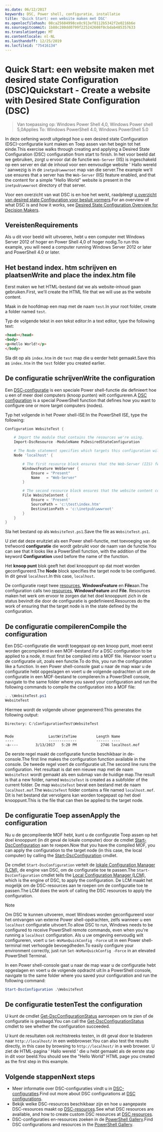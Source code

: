 ```yaml
---
ms.date: 06/12/2017
keywords: DSC, Power shell, configuratie, installatie
title: 'Quick Start: een website maken met DSC'
ms.openlocfilehash: 08ca25604998ce8c913ef8112b5342f2e0216b6e
ms.sourcegitcommit: 1b88c280dd0799f225242608f0cbdab485357633
ms.translationtype: MT
ms.contentlocale: nl-NL
ms.lasthandoff: 12/25/2019
ms.locfileid: "75416134"
---
```

# <a name="quickstart---create-a-website-with-desired-state-configuration-dsc"></a><span data-ttu-id="b6ad4-103">Quick Start: een website maken met desired state Configuration (DSC)</span><span class="sxs-lookup"><span data-stu-id="b6ad4-103">Quickstart - Create a website with Desired State Configuration (DSC)</span></span>

> <span data-ttu-id="b6ad4-104">Van toepassing op: Windows Power Shell 4,0, Windows Power shell 5,0</span><span class="sxs-lookup"><span data-stu-id="b6ad4-104">Applies To: Windows PowerShell 4.0, Windows PowerShell 5.0</span></span>

<span data-ttu-id="b6ad4-105">In deze oefening wordt uitgelegd hoe u een desired state Configuration (DSC)-configuratie kunt maken en Toep assen van het begin tot het einde.</span><span class="sxs-lookup"><span data-stu-id="b6ad4-105">This exercise walks through creating and applying a Desired State Configuration (DSC) configuration from start to finish.</span></span>
<span data-ttu-id="b6ad4-106">In het voor beeld dat we gebruiken, zorgt u ervoor dat de functie `Web-Server` (IIS) is ingeschakeld op een server en dat de inhoud voor een eenvoudige website ' Hallo wereld ' aanwezig is in de `inetpub\wwwroot` map van die server.</span><span class="sxs-lookup"><span data-stu-id="b6ad4-106">The example we'll use ensures that a server has the `Web-Server` (IIS) feature enabled, and that the content for a simple "Hello World" website is present in the `inetpub\wwwroot` directory of that server.</span></span>

<span data-ttu-id="b6ad4-107">Voor een overzicht van wat DSC is en hoe het werkt, raadpleegt [u overzicht van desired state Configuration voor besluit vormers](../overview/decisionMaker.md).</span><span class="sxs-lookup"><span data-stu-id="b6ad4-107">For an overview of what DSC is and how it works, see [Desired State Configuration Overview for Decision Makers](../overview/decisionMaker.md).</span></span>

## <a name="requirements"></a><span data-ttu-id="b6ad4-108">Vereisten</span><span class="sxs-lookup"><span data-stu-id="b6ad4-108">Requirements</span></span>

<span data-ttu-id="b6ad4-109">Als u dit voor beeld wilt uitvoeren, hebt u een computer met Windows Server 2012 of hoger en Power Shell 4,0 of hoger nodig.</span><span class="sxs-lookup"><span data-stu-id="b6ad4-109">To run this example, you will need a computer running Windows Server 2012 or later and PowerShell 4.0 or later.</span></span>

## <a name="write-and-place-the-indexhtm-file"></a><span data-ttu-id="b6ad4-110">Het bestand index. htm schrijven en plaatsen</span><span class="sxs-lookup"><span data-stu-id="b6ad4-110">Write and place the index.htm file</span></span>

<span data-ttu-id="b6ad4-111">Eerst maken we het HTML-bestand dat we als website-inhoud gaan gebruiken.</span><span class="sxs-lookup"><span data-stu-id="b6ad4-111">First, we'll create the HTML file that we will use as the website content.</span></span>

<span data-ttu-id="b6ad4-112">Maak in de hoofdmap een map met de naam `test`.</span><span class="sxs-lookup"><span data-stu-id="b6ad4-112">In your root folder, create a folder named `test`.</span></span>

<span data-ttu-id="b6ad4-113">Typ de volgende tekst in een tekst editor:</span><span class="sxs-lookup"><span data-stu-id="b6ad4-113">In a text editor, type the following text:</span></span>

```html
<head></head>
<body>
<p>Hello World!</p>
</body>
```

<span data-ttu-id="b6ad4-114">Sla dit op als `index.htm` in de `test` map die u eerder hebt gemaakt.</span><span class="sxs-lookup"><span data-stu-id="b6ad4-114">Save this as `index.htm` in the `test` folder you created earlier.</span></span>

## <a name="write-the-configuration"></a><span data-ttu-id="b6ad4-115">De configuratie schrijven</span><span class="sxs-lookup"><span data-stu-id="b6ad4-115">Write the configuration</span></span>

<span data-ttu-id="b6ad4-116">Een [DSC-configuratie](../configurations/configurations.md) is een speciale Power shell-functie die definieert hoe u een of meer doel computers (knoop punten) wilt configureren.</span><span class="sxs-lookup"><span data-stu-id="b6ad4-116">A [DSC configuration](../configurations/configurations.md) is a special PowerShell function that defines how you want to configure one or more target computers (nodes).</span></span>

<span data-ttu-id="b6ad4-117">Typ het volgende in het Power shell-ISE:</span><span class="sxs-lookup"><span data-stu-id="b6ad4-117">In the PowerShell ISE, type the following:</span></span>

```powershell
Configuration WebsiteTest {

    # Import the module that contains the resources we're using.
    Import-DscResource -ModuleName PsDesiredStateConfiguration

    # The Node statement specifies which targets this configuration will be applied to.
    Node 'localhost' {

        # The first resource block ensures that the Web-Server (IIS) feature is enabled.
        WindowsFeature WebServer {
            Ensure = "Present"
            Name   = "Web-Server"
        }

        # The second resource block ensures that the website content copied to the website root folder.
        File WebsiteContent {
            Ensure = 'Present'
            SourcePath = 'c:\test\index.htm'
            DestinationPath = 'c:\inetpub\wwwroot'
        }
    }
}
```

<span data-ttu-id="b6ad4-118">Sla het bestand op als `WebsiteTest.ps1`.</span><span class="sxs-lookup"><span data-stu-id="b6ad4-118">Save the file as `WebsiteTest.ps1`.</span></span>

<span data-ttu-id="b6ad4-119">U ziet dat deze eruitziet als een Power shell-functie, met toevoeging van de trefwoord **configuratie** die wordt gebruikt voor de naam van de functie.</span><span class="sxs-lookup"><span data-stu-id="b6ad4-119">You can see that it looks like a PowerShell function, with the addition of the keyword **Configuration** used before the name of the function.</span></span>

<span data-ttu-id="b6ad4-120">Het **knoop punt** blok geeft het doel knooppunt op dat moet worden geconfigureerd.</span><span class="sxs-lookup"><span data-stu-id="b6ad4-120">The **Node** block specifies the target node to be configured.</span></span> <span data-ttu-id="b6ad4-121">In dit geval `localhost`.</span><span class="sxs-lookup"><span data-stu-id="b6ad4-121">In this case, `localhost`.</span></span>

<span data-ttu-id="b6ad4-122">De configuratie roept twee [resources](../resources/resources.md), **WindowsFeature** en **File**aan.</span><span class="sxs-lookup"><span data-stu-id="b6ad4-122">The configuration calls two [resources](../resources/resources.md), **WindowsFeature** and **File**.</span></span>
<span data-ttu-id="b6ad4-123">Resources maken het werk om ervoor te zorgen dat het doel knooppunt zich in de status bevindt die door de configuratie is gedefinieerd.</span><span class="sxs-lookup"><span data-stu-id="b6ad4-123">Resources do the work of ensuring that the target node is in the state defined by the configuration.</span></span>

## <a name="compile-the-configuration"></a><span data-ttu-id="b6ad4-124">De configuratie compileren</span><span class="sxs-lookup"><span data-stu-id="b6ad4-124">Compile the configuration</span></span>

<span data-ttu-id="b6ad4-125">Een DSC-configuratie die wordt toegepast op een knoop punt, moet eerst worden gecompileerd in een MOF-bestand.</span><span class="sxs-lookup"><span data-stu-id="b6ad4-125">For a DSC configuration to be applied to a node, it must first be compiled into a MOF file.</span></span>
<span data-ttu-id="b6ad4-126">Hiervoor voert u de configuratie uit, zoals een functie.</span><span class="sxs-lookup"><span data-stu-id="b6ad4-126">To do this, you run the configuration like a function.</span></span>
<span data-ttu-id="b6ad4-127">In een Power shell-console gaat u naar de map waar u de configuratie hebt opgeslagen en voert u de volgende opdrachten uit om de configuratie in een MOF-bestand te compileren:</span><span class="sxs-lookup"><span data-stu-id="b6ad4-127">In a PowerShell console, navigate to the same folder where you saved your configuration and run the following commands to compile the configuration into a MOF file:</span></span>

```powershell
. .\WebsiteTest.ps1
WebsiteTest
```

<span data-ttu-id="b6ad4-128">Hiermee wordt de volgende uitvoer gegenereerd:</span><span class="sxs-lookup"><span data-stu-id="b6ad4-128">This generates the following output:</span></span>

```
Directory: C:\ConfigurationTest\WebsiteTest


Mode                LastWriteTime         Length Name
----                -------------         ------ ----
-a----        3/13/2017   5:20 PM           2746 localhost.mof
```

<span data-ttu-id="b6ad4-129">De eerste regel maakt de configuratie functie beschikbaar in de-console.</span><span class="sxs-lookup"><span data-stu-id="b6ad4-129">The first line makes the configuration function available in the console.</span></span>
<span data-ttu-id="b6ad4-130">De tweede regel voert de configuratie uit.</span><span class="sxs-lookup"><span data-stu-id="b6ad4-130">The second line runs the configuration.</span></span>
<span data-ttu-id="b6ad4-131">Het resultaat is dat een nieuwe map met de naam `WebsiteTest` wordt gemaakt als een submap van de huidige map.</span><span class="sxs-lookup"><span data-stu-id="b6ad4-131">The result is that a new folder, named `WebsiteTest` is created as a subfolder of the current folder.</span></span>
<span data-ttu-id="b6ad4-132">De map `WebsiteTest` bevat een bestand met de naam `localhost.mof`.</span><span class="sxs-lookup"><span data-stu-id="b6ad4-132">The `WebsiteTest` folder contains a file named `localhost.mof`.</span></span>
<span data-ttu-id="b6ad4-133">Dit is het bestand dat vervolgens kan worden toegepast op het doel knooppunt.</span><span class="sxs-lookup"><span data-stu-id="b6ad4-133">This is the file that can then be applied to the target node.</span></span>

## <a name="apply-the-configuration"></a><span data-ttu-id="b6ad4-134">De configuratie Toep assen</span><span class="sxs-lookup"><span data-stu-id="b6ad4-134">Apply the configuration</span></span>

<span data-ttu-id="b6ad4-135">Nu u de gecompileerde MOF hebt, kunt u de configuratie Toep assen op het doel knooppunt (in dit geval de lokale computer) door de cmdlet [Start-DscConfiguration](/powershell/module/psdesiredstateconfiguration/start-dscconfiguration) aan te roepen.</span><span class="sxs-lookup"><span data-stu-id="b6ad4-135">Now that you have the compiled MOF, you can apply the configuration to the target node (in this case, the local computer) by calling the [Start-DscConfiguration](/powershell/module/psdesiredstateconfiguration/start-dscconfiguration) cmdlet.</span></span>

<span data-ttu-id="b6ad4-136">De cmdlet `Start-DscConfiguration` vertelt de [lokale Configuration Manager (LCM)](../managing-nodes/metaConfig.md), de engine van DSC, om de configuratie toe te passen.</span><span class="sxs-lookup"><span data-stu-id="b6ad4-136">The `Start-DscConfiguration` cmdlet tells the [Local Configuration Manager (LCM)](../managing-nodes/metaConfig.md), which is the engine of DSC, to apply the configuration.</span></span>
<span data-ttu-id="b6ad4-137">De LCM maakt het mogelijk om de DSC-resources aan te roepen om de configuratie toe te passen.</span><span class="sxs-lookup"><span data-stu-id="b6ad4-137">The LCM does the work of calling the DSC resources to apply the configuration.</span></span>

> [!NOTE]
> <span data-ttu-id="b6ad4-138">Om DSC te kunnen uitvoeren, moet Windows worden geconfigureerd voor het ontvangen van externe Power shell-opdrachten, zelfs wanneer u een `localhost` configuratie uitvoert.</span><span class="sxs-lookup"><span data-stu-id="b6ad4-138">To allow DSC to run, Windows needs to be configured to receive PowerShell remote commands, even when you're running a `localhost` configuration.</span></span> <span data-ttu-id="b6ad4-139">Als u uw omgeving eenvoudig wilt configureren, voert u `Set-WsManQuickConfig -Force` uit in een Power shell-terminal met verhoogde bevoegdheden.</span><span class="sxs-lookup"><span data-stu-id="b6ad4-139">To easily configure your environment correctly, just run `Set-WsManQuickConfig -Force` in an elevated PowerShell Terminal.</span></span>

<span data-ttu-id="b6ad4-140">In een Power shell-console gaat u naar de map waar u de configuratie hebt opgeslagen en voert u de volgende opdracht uit:</span><span class="sxs-lookup"><span data-stu-id="b6ad4-140">In a PowerShell console, navigate to the same folder where you saved your configuration and run the following command:</span></span>

```powershell
Start-DscConfiguration .\WebsiteTest
```

## <a name="test-the-configuration"></a><span data-ttu-id="b6ad4-141">De configuratie testen</span><span class="sxs-lookup"><span data-stu-id="b6ad4-141">Test the configuration</span></span>

<span data-ttu-id="b6ad4-142">U kunt de cmdlet [Get-DscConfigurationStatus](/powershell/module/psdesiredstateconfiguration/get-dscconfigurationstatus) aanroepen om te zien of de configuratie is geslaagd.</span><span class="sxs-lookup"><span data-stu-id="b6ad4-142">You can call the [Get-DscConfigurationStatus](/powershell/module/psdesiredstateconfiguration/get-dscconfigurationstatus) cmdlet to see whether the configuration succeeded.</span></span>

<span data-ttu-id="b6ad4-143">U kunt de resultaten ook rechtstreeks testen, in dit geval door te bladeren naar `http://localhost/` in een webbrowser.</span><span class="sxs-lookup"><span data-stu-id="b6ad4-143">You can also test the results directly, in this case by browsing to `http://localhost/` in a web browser.</span></span>
<span data-ttu-id="b6ad4-144">U ziet de HTML-pagina ' Hallo wereld ' die u hebt gemaakt als de eerste stap in dit voor beeld.</span><span class="sxs-lookup"><span data-stu-id="b6ad4-144">You should see the "Hello World" HTML page you created as the first step in this example.</span></span>

## <a name="next-steps"></a><span data-ttu-id="b6ad4-145">Volgende stappen</span><span class="sxs-lookup"><span data-stu-id="b6ad4-145">Next steps</span></span>

- <span data-ttu-id="b6ad4-146">Meer informatie over DSC-configuraties vindt u in [DSC-configuraties](../configurations/configurations.md).</span><span class="sxs-lookup"><span data-stu-id="b6ad4-146">Find out more about DSC configurations at [DSC configurations](../configurations/configurations.md).</span></span>
- <span data-ttu-id="b6ad4-147">Bekijk welke DSC-resources beschikbaar zijn en hoe u aangepaste DSC-resources maakt op [DSC-resources](../resources/resources.md).</span><span class="sxs-lookup"><span data-stu-id="b6ad4-147">See what DSC resources are available, and how to create custom DSC resources at [DSC resources](../resources/resources.md).</span></span>
- <span data-ttu-id="b6ad4-148">DSC-configuraties en-resources zoeken in de [PowerShell Gallery](https://www.powershellgallery.com/).</span><span class="sxs-lookup"><span data-stu-id="b6ad4-148">Find DSC configurations and resources in the [PowerShell Gallery](https://www.powershellgallery.com/).</span></span>
